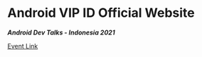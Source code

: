 # Android VIP ID Official Website

***Android Dev Talks - Indonesia 2021***

[Event Link](https://droidjam.id)
